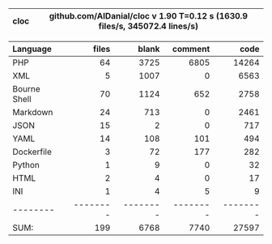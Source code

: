 
cloc|github.com/AlDanial/cloc v 1.90  T=0.12 s (1630.9 files/s, 345072.4 lines/s)
--- | ---

Language|files|blank|comment|code
:-------|-------:|-------:|-------:|-------:
PHP|64|3725|6805|14264
XML|5|1007|0|6563
Bourne Shell|70|1124|652|2758
Markdown|24|713|0|2461
JSON|15|2|0|717
YAML|14|108|101|494
Dockerfile|3|72|177|282
Python|1|9|0|32
HTML|2|4|0|17
INI|1|4|5|9
--------|--------|--------|--------|--------
SUM:|199|6768|7740|27597
